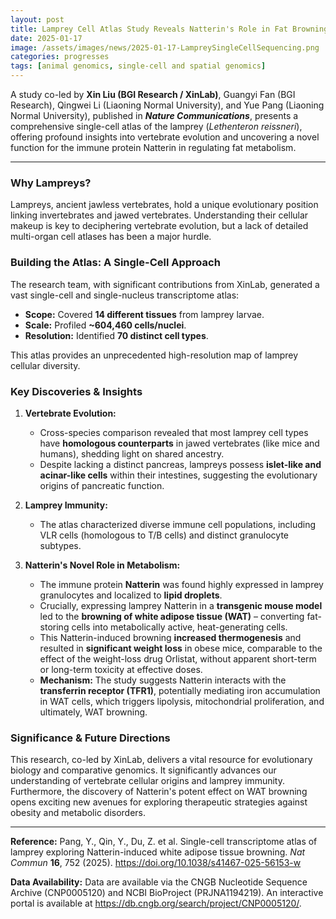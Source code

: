 ```yaml
---
layout: post
title: Lamprey Cell Atlas Study Reveals Natterin's Role in Fat Browning
date: 2025-01-17
image: /assets/images/news/2025-01-17-LampreySingleCellSequencing.png
categories: progresses
tags: [animal genomics, single-cell and spatial genomics]
---
```


A study co-led by **Xin Liu (BGI Research / XinLab)**, Guangyi Fan (BGI Research), Qingwei Li (Liaoning Normal University), and Yue Pang (Liaoning Normal University), published in ***Nature Communications***, presents a comprehensive single-cell atlas of the lamprey (*Lethenteron reissneri*), offering profound insights into vertebrate evolution and uncovering a novel function for the immune protein Natterin in regulating fat metabolism.

---

### **Why Lampreys?**

Lampreys, ancient jawless vertebrates, hold a unique evolutionary position linking invertebrates and jawed vertebrates. Understanding their cellular makeup is key to deciphering vertebrate evolution, but a lack of detailed multi-organ cell atlases has been a major hurdle.

### **Building the Atlas: A Single-Cell Approach**

The research team, with significant contributions from XinLab, generated a vast single-cell and single-nucleus transcriptome atlas:

* **Scope:** Covered **14 different tissues** from lamprey larvae.
* **Scale:** Profiled **~604,460 cells/nuclei**.
* **Resolution:** Identified **70 distinct cell types**.

This atlas provides an unprecedented high-resolution map of lamprey cellular diversity.

### **Key Discoveries & Insights**

1.  **Vertebrate Evolution:**
    * Cross-species comparison revealed that most lamprey cell types have **homologous counterparts** in jawed vertebrates (like mice and humans), shedding light on shared ancestry.
    * Despite lacking a distinct pancreas, lampreys possess **islet-like and acinar-like cells** within their intestines, suggesting the evolutionary origins of pancreatic function.

2.  **Lamprey Immunity:**
    * The atlas characterized diverse immune cell populations, including VLR cells (homologous to T/B cells) and distinct granulocyte subtypes.

3.  **Natterin's Novel Role in Metabolism:**
    * The immune protein **Natterin** was found highly expressed in lamprey granulocytes and localized to **lipid droplets**.
    * Crucially, expressing lamprey Natterin in a **transgenic mouse model** led to the **browning of white adipose tissue (WAT)** – converting fat-storing cells into metabolically active, heat-generating cells.
    * This Natterin-induced browning **increased thermogenesis** and resulted in **significant weight loss** in obese mice, comparable to the effect of the weight-loss drug Orlistat, without apparent short-term or long-term toxicity at effective doses.
    * **Mechanism:** The study suggests Natterin interacts with the **transferrin receptor (TFR1)**, potentially mediating iron accumulation in WAT cells, which triggers lipolysis, mitochondrial proliferation, and ultimately, WAT browning.

### **Significance & Future Directions**

This research, co-led by XinLab, delivers a vital resource for evolutionary biology and comparative genomics. It significantly advances our understanding of vertebrate cellular origins and lamprey immunity. Furthermore, the discovery of Natterin's potent effect on WAT browning opens exciting new avenues for exploring therapeutic strategies against obesity and metabolic disorders.

---

**Reference:** Pang, Y., Qin, Y., Du, Z. et al. Single-cell transcriptome atlas of lamprey exploring Natterin-induced white adipose tissue browning. *Nat Commun* **16**, 752 (2025). https://doi.org/10.1038/s41467-025-56153-w

**Data Availability:** Data are available via the CNGB Nucleotide Sequence Archive (CNP0005120) and NCBI BioProject (PRJNA1194219). An interactive portal is available at https://db.cngb.org/search/project/CNP0005120/.